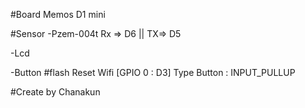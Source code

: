 #Board Memos D1 mini

#Sensor
-Pzem-004t Rx => D6 || TX=> D5






-Lcd







-Button #flash Reset Wifi [GPIO 0 : D3] Type Button : INPUT_PULLUP




#Create by Chanakun



